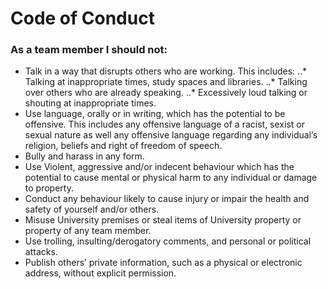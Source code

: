 # Code of Conduct

### As a team member I should not:
* Talk in a way that disrupts others who are working. This includes:
..*	Talking at inappropriate times, study spaces and libraries.
..* Talking over others who are already speaking.
..* Excessively loud talking or shouting at inappropriate times.
* Use language, orally or in writing, which has the potential to be offensive. This includes any offensive language of a racist, sexist or sexual nature as well any offensive language regarding any individual’s religion, beliefs and right of freedom of speech.
* Bully and harass in any form.
* Use Violent, aggressive and/or indecent behaviour which has the potential to cause mental or physical harm to any individual or damage to property.
* Conduct any behaviour likely to cause injury or impair the health and safety of yourself and/or others.
* Misuse University premises or steal items of University property or property of any team member.
* Use trolling, insulting/derogatory comments, and personal or political attacks.
* Publish others’ private information, such as a physical or electronic address, without explicit permission.
